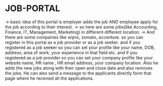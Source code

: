# JOB-PORTAL
-> basic idea of this portal is employer adds the job AND employee apply for the job according to their interest.
-> so here are some jobs(like Accounting, Finance, IT, Management, Marketing) in different-different location.
-> And there are some companies like wipro, zomato, accenture.
so you can register in this portal as a job provider or as a job seeker.
and if you registered as a job seeker so you can set your profile like your name, DOB, address, area of work, your experience in that field etc.
and if you registered as a job provider so you can set your company profile like your website name, HR name , HR email address, your company location. Also he adds the new jobs along with their open and close date and also removes the jobs. 
He can also send a message to the applicants directly form that page where he recevied all the applications.

